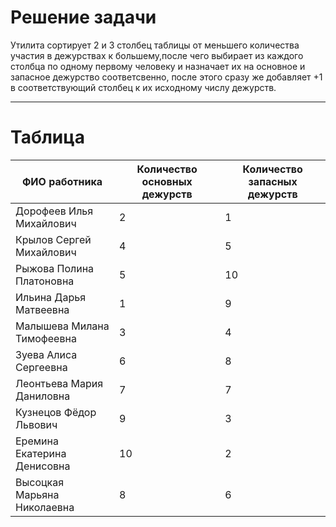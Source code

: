 # **Решение задачи**
Утилита сортирует 2 и 3 столбец таблицы от меньшего количества участия в дежурствах к большему,после чего выбирает из каждого столбца по одному первому человеку и назначает их на основное и запасное дежурство соответсвенно, после этого сразу же добавляет +1 в соответствующий столбец к их исходному числу дежурств.

---
# **Таблица**
| ФИО работника  | Количество основных дежурств | Количество запасных дежурств |
| ------- | -------- | -------- |
| Дорофеев Илья Михайлович   | 2    | 1 |
| Крылов Сергей Михайлович   | 4    | 5 |
| Рыжова Полина Платоновна   | 5    | 10 |
| Ильина Дарья Матвеевна   | 1    | 9 |
| Малышева Милана Тимофеевна   | 3    | 4 |
| Зуева Алиса Сергеевна   | 6    | 8 |
| Леонтьева Мария Даниловна   | 7    | 7 |
| Кузнецов Фёдор Львович   | 9    | 3 |
| Еремина Екатерина Денисовна   | 10    | 2 |
| Высоцкая Марьяна Николаевна   | 8    | 6 |
